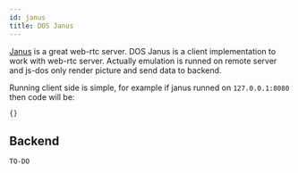 ```yaml
---
id: janus
title: DOS Janus
---
```


[Janus](https://janus.conf.meetecho.com/) is a great web-rtc server. DOS Janus is a client implementation to work with web-rtc server. Actually emulation is runned on remote server and js-dos only render picture and send data to backend.

Running client side is simple, for example if janus runned on `127.0.0.1:8080` then code will be:
```html title="examples/ui-janus.html"
{}
```

## Backend

```TO-DO```



